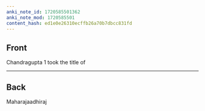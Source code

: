 ```yaml
---
anki_note_id: 1720585501362
anki_note_mod: 1720585501
content_hash: ed1e0e26310ecffb26a70b7dbcc831fd
---
```


## Front

Chandragupta 1 took the title of

<hr/>

## Back

Maharajaadhiraj